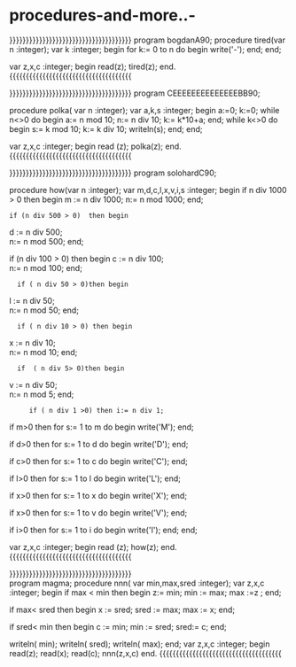 # procedures-and-more..-

}}}}}}}}}}}}}}}}}}}}}}}}}}}}}}}}}}}}}
program bogdanA90;
procedure tired(var n :integer);
var k :integer;
begin
for k:= 0 to n do
begin
  write('-');
end;
end;

var z,x,c :integer;
begin
read(z);
tired(z);
end.
{{{{{{{{{{{{{{{{{{{{{{{{{{{{{{{{{{{{{


}}}}}}}}}}}}}}}}}}}}}}}}}}}}}}}}}}}}}
program CEEEEEEEEEEEEEEBB90;

procedure polka( var n :integer);
var a,k,s :integer;
begin
a:=0;
k:=0;
while n<>0 do
begin
a:= n mod 10;
n:= n div 10;
k:= k*10+a;
end;
while k<>0 do
begin
s:= k mod 10;
k:= k div 10;
writeln(s);
end;
end;


var z,x,c :integer;
begin
read (z);
polka(z);
end.
{{{{{{{{{{{{{{{{{{{{{{{{{{{{{{{{{{{{{



}}}}}}}}}}}}}}}}}}}}}}}}}}}}}}}}}}}}}
program solohardC90;
 
 procedure how(var n :integer);
 var m,d,c,l,x,v,i,s :integer;
 begin
 if n div 1000 > 0 then begin
 m := n div 1000;
 n:= n mod 1000;
 end;
 
    if (n div 500 > 0)  then begin
d := n div 500;  
n:= n mod 500;
end;

  if (n div 100 > 0) then begin
c := n div 100;  
n:= n mod 100;
end;


      if ( n div 50 > 0)then begin
l := n div 50;  
n:= n mod 50;
end;

      if ( n div 10 > 0) then begin
x := n div 10;  
n:= n mod 10;
end;
      
      if  ( n div 5> 0)then begin
v := n div 50;  
n:= n mod 5;
end;

         if ( n div 1 >0) then i:= n div 1;
if m>0 then
  for s:= 1 to m do 
  begin
  write('M');
  end;
  
 if d>0 then 
  for s:= 1 to d do 
  begin
  write('D');
  end;
  
   if c>0 then 
  for s:= 1 to c do 
  begin
  write('C');
  end;
  
  if l>0 then
  for s:= 1 to l do 
  begin
  write('L');
  end;
  
  if x>0 then
  for s:= 1 to x do 
  begin
  write('X');
  end;
  
  if x>0 then
  for s:= 1 to v do 
  begin
  write('V');
  end;

  
   if i>0 then 
  for s:= 1 to i do 
  begin
  write('I');
  end;
  end;
  
 var z,x,c :integer;
 begin
 read (z);
 how(z);
 end.
 {{{{{{{{{{{{{{{{{{{{{{{{{{{{{{{{{{{{{
  
}}}}}}}}}}}}}}}}}}}}}}}}}}}}}}}}}}}}}  
  program magma;
 procedure nnn( var min,max,sred :integer);
 var z,x,c :integer;
 begin
if max < min then begin
  z:= min;
  min := max;
  max :=z ;
   end;
   
  if max< sred then begin
  x := sred;
  sred := max;
  max := x;
   end;
   
  if sred< min then begin
  c := min;
 min := sred;
  sred:= c;
   end;
   
   writeln( min);
      writeln( sred);
         writeln( max);
         end;
var z,x,c :integer;
begin
read(z);
read(x);
read(c);
nnn(z,x,c)
end.
 {{{{{{{{{{{{{{{{{{{{{{{{{{{{{{{{{{{{{
